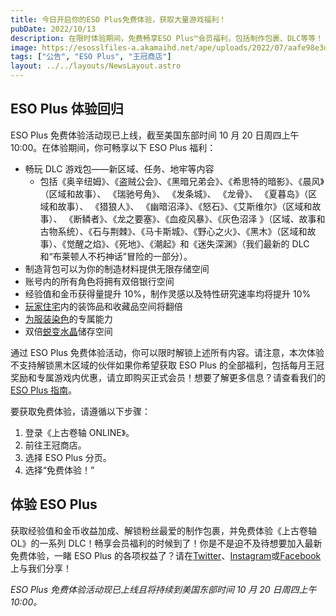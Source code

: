 ```yaml
---
title: 今日开启你的ESO Plus免费体验，获取大量游戏福利！
pubDate: 2022/10/13
description: 在限时体验期间，免费畅享ESO Plus™会员福利，包括制作包裹、DLC等等！
image: https://esosslfiles-a.akamaihd.net/ape/uploads/2022/07/aafe98e3d2e6d688422e6becdef8fa88.jpg
tags: ["公告", "ESO Plus", "王冠商店"]
layout: ../../layouts/NewsLayout.astro
---
```


## ESO Plus 体验回归

ESO Plus 免费体验活动现已上线，截至美国东部时间 10 月 20 日周四上午 10:00。在体验期间，你可畅享以下 ESO Plus 福利：

- 畅玩 DLC 游戏包——新区域、任务、地牢等内容
  - 包括《奥辛纽姆》、《盗贼公会》、《黑暗兄弟会》、《希思特的暗影》、《晨风》（区域和故事）、 《瑞驰号角》、 《发条城》、 《龙骨》、 《夏暮岛》（区域和故事）、 《猎狼人》、 《幽暗沼泽》、《怒石》、《艾斯维尔》（区域和故事）、
    《断鳞者》、《龙之要塞》、《血疫风暴》、《灰色沼泽 》（区域、故事和古物系统）、《石与荆棘》、《马卡斯城》、《野心之火》、《黑木》（区域和故事）、《觉醒之焰》、《死地》、《潮起》和《迷失深渊》（我们最新的 DLC
    和“布莱顿人不朽神话”冒险的一部分）。
- 制造背包可以为你的制造材料提供无限存储空间
- 账号内的所有角色将拥有双倍银行空间
- 经验值和金币获得量提升 10%，制作灵感以及特性研究速率均将提升 10%
- [玩家住宅](https://www.elderscrollsonline.com/CN/news/post/25983)内的装饰品和收藏品空间将翻倍
- [为服装染色](https://www.elderscrollsonline.com/CN/news/post/25735)的专属能力
- 双倍[蜕变水晶](https://www.elderscrollsonline.com/CN/news/post/26221)储存空间

通过 ESO Plus 免费体验活动，你可以限时解锁上述所有内容。请注意，本次体验不支持解锁黑木区域的伙伴如果你希望获取 ESO Plus
的全部福利，包括每月王冠奖励和专属游戏内优惠，请立即购买正式会员！想要了解更多信息？请查看我们的[ESO Plus 指南](https://www.elderscrollsonline.com/CN/guides/esoplusguide)。

要获取免费体验，请遵循以下步骤：

1. 登录《上古卷轴 ONLINE》。
2. 前往王冠商店。
3. 选择 ESO Plus 分页。
4. 选择“免费体验！”

## 体验 ESO Plus

获取经验值和金币收益加成、解锁粉丝最爱的制作包裹，并免费体验《上古卷轴 OL》的一系列 DLC！畅享会员福利的时候到了！你是不是迫不及待想要加入最新免费体验，一睹 ESO Plus
的各项权益了？请在[Twitter](https://twitter.com/TESOnline)、[Instagram](https://www.instagram.com/elderscrollsonline/)或[Facebook](https://www.facebook.com/ElderScrollsOnline)上与我们分享！

_ESO Plus 免费体验活动现已上线且将持续到美国东部时间 10 月 20 日周四上午 10:00。_
